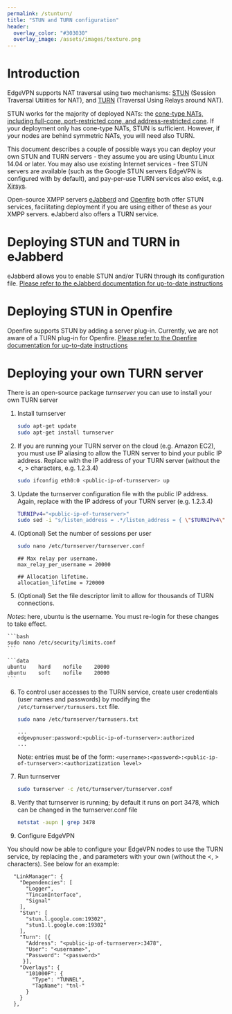 ```yaml
---
permalink: /stunturn/
title: "STUN and TURN configuration"
header:
  overlay_color: "#303030"
  overlay_image: /assets/images/texture.png
---
```


# Introduction

EdgeVPN supports NAT traversal using two mechanisms: [STUN](https://en.wikipedia.org/wiki/STUN) (Session Traversal Utilities for NAT), and [TURN](https://en.wikipedia.org/wiki/Traversal_Using_Relays_around_NAT) (Traversal Using Relays around NAT). 

STUN works for the majority of deployed NATs: the [cone-type NATs, including full-cone, port-restricted cone, and address-restricted cone](https://en.wikipedia.org/wiki/Network_address_translation). If your deployment only has cone-type NATs, STUN is sufficient. However, if your nodes are behind symmetric NATs, you will need also TURN.

This document describes a couple of possible ways you can deploy your own STUN and TURN servers - they assume you are using Ubuntu Linux 14.04 or later. You may also use existing Internet services - free STUN servers are available (such as the Google STUN servers EdgeVPN is configured with by default), and pay-per-use TURN services also exist, e.g. [Xirsys](http://www.xirsys.com).

Open-source XMPP servers [eJabberd](https://www.ejabberd.im/) and [Openfire](https://www.igniterealtime.org/projects/openfire/) both offer STUN services, facilitating deployment if you are using either of these as your XMPP servers. eJabberd also offers a TURN service.

# Deploying STUN and TURN in eJabberd

eJabberd allows you to enable STUN and/or TURN through its configuration file. [Please refer to the eJabberd documentation for up-to-date instructions](https://docs.ejabberd.im/admin/configuration/listen/#ejabberd-stun-1)

# Deploying STUN in Openfire

Openfire supports STUN by adding a server plug-in. Currently, we are not aware of a TURN plug-in for Openfire. [Please refer to the Openfire documentation for up-to-date instructions](https://www.igniterealtime.org/projects/openfire/plugins/1.2.2/stunserver/readme.html)

# Deploying your own TURN server

There is an open-source package _turnserver_ you can use to install your own TURN server

1. Install turnserver

	```bash
	sudo apt-get update
	sudo apt-get install turnserver
	```

2. If you are running your TURN server on the cloud (e.g. Amazon EC2), you must use IP aliasing to allow the TURN server to bind your public IP address. Replace <public-ip-of-turnserver> with the IP address of your TURN server (without the <, > characters, e.g. 1.2.3.4)

	```bash
	sudo ifconfig eth0:0 <public-ip-of-turnserver> up
	```

3. Update the turnserver configuration file with the public IP address. Again, replace <public-ip-of-turnserver> with the IP address of your TURN server (e.g. 1.2.3.4)

	```bash
	TURNIPv4="<public-ip-of-turnserver>"
	sudo sed -i "s/listen_address = .*/listen_address = { \"$TURNIPv4\" }/g" /etc/turnserver/turnserver.conf
	```

4. (Optional) Set the number of sessions per user

	```bash
	sudo nano /etc/turnserver/turnserver.conf
	```

	```data
	## Max relay per username.
	max_relay_per_username = 20000

	## Allocation lifetime.
	allocation_lifetime = 720000
	```

5. (Optional) Set the file descriptor limit to allow for thousands of TURN connections. 

*Notes*: here, ubuntu is the username. You must re-login for these changes to take effect.

	```bash
	sudo nano /etc/security/limits.conf
	```

	```data
	ubuntu    hard    nofile    20000
	ubuntu    soft    nofile    20000
	```

6. To control user accesses to the TURN service, create user credentials (user names and passwords) by modifying the `/etc/turnserver/turnusers.txt` file.

	```bash
	sudo nano /etc/turnserver/turnusers.txt
	```

	```data
	...
	edgevpnuser:password:<public-ip-of-turnserver>:authorized
	...
	```
	Note: entries must be of the form: `<username>:<password>:<public-ip-of-turnserver>:<authorizatization level>`

7. Run turnserver

	```bash
	sudo turnserver -c /etc/turnserver/turnserver.conf
	```

8. Verify that turnserver is running; by default it runs on port 3478, which can be changed in the turnserver.conf file

	```bash
	netstat -aupn | grep 3478
	```
  
9. Configure EdgeVPN

You should now be able to configure your EdgeVPN nodes to use the TURN service, by replacing the <public-ip-of-turnserver>, <username> and <password> parameters with your own (without the <, > characters). See below for an example:

```
  "LinkManager": {
    "Dependencies": [
      "Logger",
      "TincanInterface",
      "Signal"
    ],
    "Stun": [
      "stun.l.google.com:19302",
      "stun1.l.google.com:19302"
    ],
    "Turn": [{
      "Address": "<public-ip-of-turnserver>:3478",
      "User": "<username>",
      "Password": "<password>"
     }],
    "Overlays": {
      "101000F": {
        "Type": "TUNNEL",
        "TapName": "tnl-"
      }
    }
  },
```

